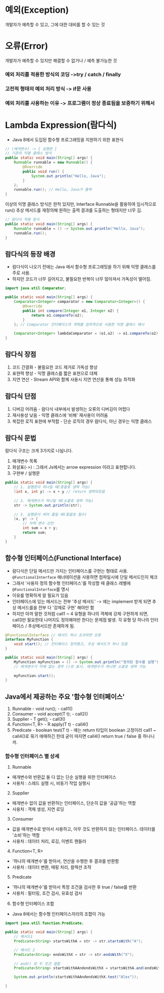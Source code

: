 # 예외(Exception)
개발자가 예측할 수 있고, 그에 대한 대비를 할 수 있는 것

# 오류(Error)
개발자가 예측할 수 있지만 해결할 수 없거나 / 예측 불가능한 것

### 예외 처리를 적용한 방식의 코딩 ->try / catch / finally
### 고전적 형태의 예외 처리 방식 -> if문 사용
### 예외 처리를 사용하는 이유 -> 프로그램이 정상 종료됨을 보증하기 위해서

# Lambda Expression(람다식)
- Java 8에서 도입된 함수형 프로그래밍을 지원하기 위한 표현식

```java
// (매개변수) -> { 실행문 }
// 기존의 익명 클래스 방식
public static void main(String[] args) {
    Runnable runnable = new Runnable() {
        @Override
        public void run() {
            System.out.println("Hello, Java");
        }
    };
    runnable.run(); // Hello, Java가 출력
}
```
이상의 익명 클래스 방식은 한적 있지만, Interface Runnable을 활용하여 임시적으로
run() 추상 메서드를 재정의해 원하는 출력 결과를 도출하는 형태지만 너무 김.
```java
// 람다식 적용 방식
public static void main(String[] args) {
    Runnable runnable = () -> System.out.println("Hello, Java");
    runnable.run();
}
```

## 람다식의 등장 배경
- 람다식이 나오기 전에는 Java 에서 함수형 프로그래밍을 하기 위해 익명 클래스를 주로 사용.
- 하지만 코드가 너무 길어지고, 불필요한 반복이 너무 많아져서 가독성이 떨어짐.

```java
import java.util.Comparator;

public static void main(String[] args) {
    Comparator<Integer> comparator = new Comparator<Integer>() {
        @Override
        public int compare(Integer o1, Integer o2) {
            return o1.compareTo(o2);
        }
    }; // Comparator 인터페이스의 객체를 임의적으로 사용한 익명 클래스 예시
    
    Comparator<Integer> lambdaComparator = (o1,o2) -> o1.compareTo(o2);
}
```
## 람다식 장점
1. 코드 간결화 - 불필요한 코드 제거로 가독성 향상
2. 표현력 향상 - 익명 클래스를 짧은 표현으로 대체
3. 지연 연산 - Stream API와 함께 사용시 지연 연산을 통해 성능 최적화

## 람다식 단점
1. 디버깅 어려움 - 람다식 내부에서 발생하는 오류의 디버깅이 어렵다
2. 재사용성 낮음 - 익명 클래스에 '비해' 재사용이 어려움
3. 복잡한 로직 표현에 부적합 - 단순 로직의 경우 람다식, 아닌 경우는 익명 클래스

## 람다식 문법
람다식 구조는 크게 3가지로 나뉩니다.
1. 매개변수 목록
2. 화살표(->) : 그래서 Js에서는 arrow expression 이라고 표현합니다.
3. 구현부 / 실행문

```java
public static void main(String[] args) {
    // 1. 실행문이 하나일 때(중괄호 생략 가능)
    (int x, int y) -> x + y // return 생략되있음
    
    // 2. 매개변수가 하나일 때(소괄호 생략 가능)
    str -> System.out.println(str);
    
    // 3. 실행문이 여러 줄일 때(중괄호 필수)
    (x, y) -> {
        // 지역 변수 선언
        int sum = x + y;
        return sum;
    }
}
```

## 함수형 인터페이스(Functional Interface)
- 람다식은 단일 메서드만 가지는 인터페이스를 구현는 형태로 사용. `@FunctionalInterface` 애너테이션을 사용하면 컴파일시에 단일 메서드인지 체크
- 그래서 '사용자 정의 함수형 인터페이스'를 작성할 때 클래스 레벨에 `@FunctionalInterface`를 명시
- 이유를 명확하게 알 필요가 있음
- 인터페이스에 있는 메서드는 전부 '추상 메서드' -> 얘는 implement 받게 되면 추상 메서드를을 전부 다 '강제로 구현' 해야만 함
- 하지만 아까 말한 것처럼 call1 ~ 4 유형을 하나의 객체에 강제 구현하게 되면, call3만 필요한데 나머지도 정의해야만 한다는 문제점 발생. 각 유형 당 하나의 인터페이스 / 추상메서드만 존재하게 됨.

```java
@FunctionalInterface // 메서드 하나 초과하면 오류
interface MyFunction {
    void start(); // 인터페이스 정의했고, 추상 메서드가 하나 있음
}

public static void main(String[] args) {
    MyFunction myFunction = () -> System.out.println("정의된 함수를 실행");
    // 매개변수가 아예 없는 경우 ()로 표시. 매개변수가 하나면 소괄호 생략 가능
    
    myFunction.start();
}
```
## Java에서 제공하는 주요 '함수형 인터페이스'
1. Runnable - void run(); - call1()
2. Consumer - void accept(T t); - call2()
3. Supplier - T get(); - call3()
4. Function<T, R> - R apply(T t) - call4()
5. Predicate - boolean test(T t) - 얘는 return 타입이 boolean 고정이라 call1 ~ call4()로 묶기 애매하긴 한데 굳이 따지면 call4() return true / false 중 하나니까.

### 함수형 인터페이스 별 상세
1. Runnable
- 매개변수와 반환값 둘 다 없는 단순 실행을 위한 인터페이스
- 사용처 : 스레드 실행 시, 비동기 작업 실행시
2. Supplier
- 매개변수 없이 값을 반환하는 인터페이스, 단순히 값을 '공급'하는 역할
- 사용처 : 객체 생성, 지연 로딩
3. Consumer
- 값을 매개변수로 받아서 사용하고, 아무 것도 반환하지 않는 인터페이스. 데이터를 '소비'하는 역할
- 사용처 : 데이터 처리, 로깅, 이벤트 핸들러
4. Function<T, R>
- '하나의 매개변수'를 받아서, 연산을 수행한 후 결과를 반환함
- 사용처 : 데이터 변환, 매핑 처리, 컬렉션 조작
5. Predicate
- '하나의 매개변수'를 받아서 특정 조건을 검사한 후 true / false를 반환
- 사용처 : 필터링, 조건 검사, 유효성 검사
6. 함수형 인터페이스 조합
- Java 8에서는 함수형 인터페이스끼리의 조합이 가능
```java
import java.util.function.Predicate;

public static void main(String[] args) {
    // 메서드1
    Predicate<String> startsWithA = str -> str.startsWith("A");

    // 메서드 2
    Predicate<String> endsWithX = str -> str.endsWith("X");
    
    // and() 로 두 조건 결합
    Predicate<String> startsWithAAndendsWithX = startsWithA.and(endsWithX);

    System.out.println(startsWithAAndendsWithX.test("Alex"));
    
}
```

